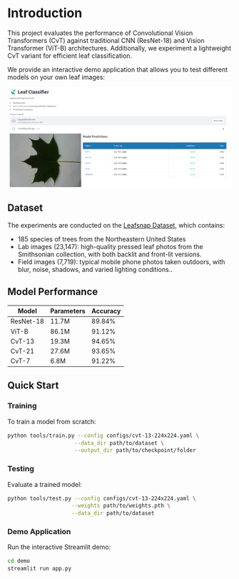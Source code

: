 # Introduction

This project evaluates the performance of Convolutional Vision Transformers (CvT) against traditional CNN (ResNet-18) and Vision Transformer (ViT-B) architectures. Additionally, we experiment a lightweight CvT variant for efficient leaf classification.

We provide an interactive demo application that allows you to test different models on your own leaf images:

![Demo Interface](figures/app.png)

## Dataset

The experiments are conducted on the [Leafsnap Dataset](https://www.kaggle.com/datasets/xhlulu/leafsnap-dataset), which contains:
- 185 species of trees from the Northeastern United States
- Lab images (23,147): high-quality pressed leaf photos from the Smithsonian collection, with both backlit and front-lit versions.
- Field images (7,719): typical mobile phone photos taken outdoors, with blur, noise, shadows, and varied lighting conditions..

## Model Performance

| Model    | Parameters | Accuracy |
|----------|------------|----------|
| ResNet-18| 11.7M     | 89.84%    | 
| ViT-B    | 86.1M     | 91.12%    | 
| CvT-13   | 19.3M     | 94.65%    | 
| CvT-21   | 27.6M     | 93.65%    | 
| CvT-7    | 6.8M      | 91.22%    | 

## Quick Start


### Training
To train a model from scratch:
```bash
python tools/train.py --config configs/cvt-13-224x224.yaml \
                     --data_dir path/to/dataset \
                     --output_dir path/to/checkpoint/folder
```

### Testing
Evaluate a trained model:
```bash
python tools/test.py --config configs/cvt-13-224x224.yaml \
                    --weights path/to/weights.pth \
                    --data_dir path/to/dataset
```

### Demo Application
Run the interactive Streamlit demo:
```bash
cd demo
streamlit run app.py
```

